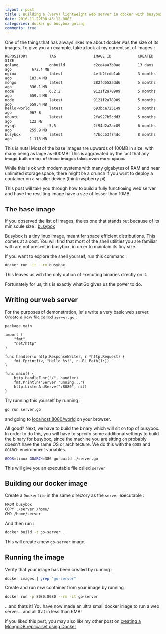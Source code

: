 ```yaml
---
layout : post
title : Building a (very) lightweight web server in docker with busybox and Go 🐻
date: 2016-11-22T08:45:12.000Z
categories: docker go busybox golang
comments: true
---
```


One of the things that has always irked me about docker was the size of its images. To give you an example, take a look at my current set of images :

```
REPOSITORY          TAG                 IMAGE ID            CREATED             SIZE
golang              onbuild             c2ce4aa3b0ae        13 days ago         672.4 MB
nginx               latest              4efb2fcdb1ab        3 months ago        183.4 MB
mongo               latest              282fd552add6        5 months ago        336.1 MB
node                6.2.2               9121f2a78909        5 months ago        659.4 MB
node                latest              9121f2a78909        5 months ago        659.4 MB
hello-world         latest              693bce725149        5 months ago        967 B
ubuntu              latest              2fa927b5cdd3        5 months ago        122 MB
mysql               5.5                 2f94d2a2ac89        6 months ago        255.9 MB
busybox             latest              47bcc53f74dc        8 months ago        1.113 MB
```

This is nuts! Most of the base images are upwards of 100MB in size, with many being as large as 600MB! This is aggravated by the fact that any image built on top of these images takes even more space.

While this is ok with modern systems with many gigabytes of RAM and near unlimited storage space, there might be a crunch if you want to deploy a container on a smaller device (think raspberry pi).

This post will take you through how to build a fully functioning web server and have the resulting image have a size of lesser than 10MB.

<!-- more -->

## The base image

If you observed the list of images, theres one that stands out because of its miniscule size : [busybox](https://hub.docker.com/_/busybox/)

Busybox is a tiny linux image, meant for space efficient distributions. This comes at a cost. You will find that most of the shell utilities you are familiar with are not present in busybox, in order to maintain its tiny size.

If you want to explore the shell yourself, run this command :

```sh
docker run -it --rm busybox
```

This leaves us with the only option of executing binaries directly on it.

Fortunately for us, this is exactly what Go gives us the power to do.

## Writing our web server

For the purposes of demonstration, let's write a very basic web server. Create a new file called `server.go` :

```golang
package main

import (
	"fmt"
	"net/http"
)

func handler(w http.ResponseWriter, r *http.Request) {
	fmt.Fprintf(w, "Hello %s!", r.URL.Path[1:])
}

func main() {
	http.HandleFunc("/", handler)
	fmt.Println("Server running...")
	http.ListenAndServe(":8080", nil)
}
```

Try running this yourself by running :

```sh
go run server.go
```

and going to [localhost:8080/world](http://localhost:8080/world) on your browser.

All good? Next, we have to build the binary which will sit on top of busybox. In order to do this, you will have to specify some additional settings to build the binary for busybox, since the machine you are sitting on probably doesn't have the same OS or architecture. We do this with the `GOOS` and `GOARCH` environment variables.

```sh
GOOS=linux GOARCH=386 go build ./server.go
```

This will give you an executable file called `server`

## Building our docker image

Create a `Dockerfile` in the same directory as the `server` executable :

```sh
FROM busybox
COPY ./server /home/
CMD /home/server
```

And then run :

```sh
docker build -t go-server .
```

This will create a new `go-server` image.

## Running the image

Verify that your image has been created by running :

```sh
docker images | grep "go-server"
```

Create and run new container from your image by running :

```sh
docker run -p 8080:8080 --rm -it go-server
```

...and thats it! You have now made an ultra small docker image to run a web server... and all that in less than 6MB!

If you liked this post, you may also like my other post on [creating a MongoDB replica set using Docker](/blog/2016/06/30/docker-mongo-replica-set/)
